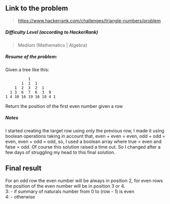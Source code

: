 ## Link to the problem
 
 > https://www.hackerrank.com/challenges/triangle-numbers/problem
 
##### Difficulty Level (according to HackerRank)
 
 > Medium (Mathematics | Algebra)
 
##### Resume of the problem:

Given a tree like this:

              1    
           1  1  1    
        1  2  3  2  1  
      1 3  6  7  6  3  9    
    1 4 10 16 19 16 10 4 1  

Return the position of the first even number given a row
 
  
##### Notes
 
I started creating the target row using only the previous row, 
I made it using boolean operations taking in account that, 
even + even = even, odd + odd = even, even + odd = odd, so, 
I used a boolean array where true = even and false = odd. Of course
this solution raised a time out. So I changed after a few days of 
struggling my head to this final solution. 


## Final result

For an odd row the even number will be always in position 2, for 
even rows the position of the even number will be in position
3 or 4.  
    3: - if summary of naturals number from 0 to (row - 1) is even  
    4: - otherwise 


